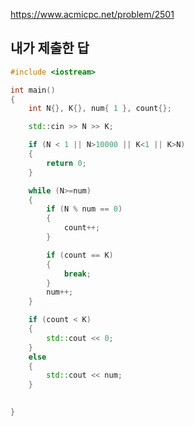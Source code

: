 https://www.acmicpc.net/problem/2501

내가 제출한 답
------------
```cpp
#include <iostream>

int main()
{
	int N{}, K{}, num{ 1 }, count{};

	std::cin >> N >> K;

	if (N < 1 || N>10000 || K<1 || K>N)
	{
		return 0;
	}

	while (N>=num)
	{
		if (N % num == 0)
		{
			count++;
		}

		if (count == K)
		{
			break;
		}
		num++;
	}

	if (count < K)
	{
		std::cout << 0;
	}
	else
	{
		std::cout << num;
	}

	
}
```
